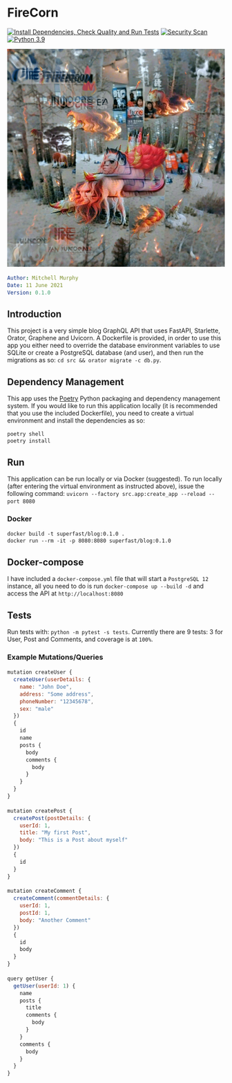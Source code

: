 # FireCorn

[![Install Dependencies, Check Quality and Run Tests](https://github.com/mkm29/firecorn/actions/workflows/test.yaml/badge.svg)](https://github.com/mkm29/firecorn/actions/workflows/test.yaml)
[![Security Scan](https://github.com/mkm29/firecorn/actions/workflows/scan.yaml/badge.svg)](https://github.com/mkm29/firecorn/actions/workflows/scan.yaml)
[![Python 3.9](https://img.shields.io/badge/python-3.9-blue.svg)](https://www.python.org/downloads/release/python-390/)

![FireCorn](media/firecorn.jpeg)

```yaml
Author: Mitchell Murphy
Date: 11 June 2021
Version: 0.1.0
```

## Introduction

This project is a very simple blog GraphQL API that uses FastAPI, Starlette, Orator, Graphene and Uvicorn. A Dockerfile is provided, in order to use this app you either need to override the database environment variables to use SQLite or create a PostgreSQL database (and user), and then run the migrations as so: `cd src && orator migrate -c db.py`.

## Dependency Management

This app uses the [Poetry](https://python-poetry.org/) Python packaging and dependency management system. If you would like to run this application locally (it is recommended that you use the included Dockerfile), you need to create a virtual environment and install the dependencies as so:

```shell
poetry shell
poetry install
```

## Run

This application can be run locally or via Docker (suggested). To run locally (after entering the virtual environment as instructed above), issue the following command: `uvicorn --factory src.app:create_app --reload --port 8080`

### Docker

```shell
docker build -t superfast/blog:0.1.0 .
docker run --rm -it -p 8080:8080 superfast/blog:0.1.0
```

## Docker-compose

I have included a `docker-compose.yml` file that will start a `PostgreSQL 12` instance, all you need to do is run `docker-compose up --build -d` and access the API at `http://localhost:8080`

## Tests

Run tests with: `python -m pytest -s tests`. Currently there are 9 tests: 3 for User, Post and Comments, and coverage is at `100%`.

### Example Mutations/Queries

```javascript
mutation createUser {
  createUser(userDetails: {
    name: "John Doe",
    address: "Some address",
    phoneNumber: "12345678",
    sex: "male"
  })
  {
    id
    name
    posts {
      body
      comments {
        body
      }
    }
  }
}

mutation createPost {
  createPost(postDetails: {
    userId: 1,
    title: "My first Post",
    body: "This is a Post about myself"
  })
  {
    id
  }
}

mutation createComment {
  createComment(commentDetails: {
    userId: 1,
    postId: 1,
    body: "Another Comment"
  })
  {
    id
    body
  }
}

query getUser {
  getUser(userId: 1) {
    name
    posts {
      title
      comments {
        body
      }
    }
    comments {
      body
    }
  }
}
```
